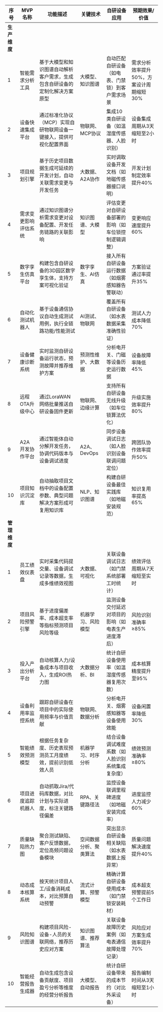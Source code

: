 | 序号         | MVP名称              | 功能描述                                                                   | 关键技术               | 自研设备应用                                         | 预期效果/价值                            |
| ------------ | -------------------- | -------------------------------------------------------------------------- | ---------------------- | ---------------------------------------------------- | ---------------------------------------- |
| **生产维度** |                      |                                                                            |                        |                                                      |                                          |
| 1            | 智能需求分析工具     | 基于大模型和知识图谱自动解析客户需求，生成包含自研设备的定制化解决方案原型 | 大模型、知识图谱       | 自动匹配自研设备（如电表、门禁锁）到客户需求场景     | 需求分析效率提升50%，方案设计周期缩短30% |
| 2            | 设备快速集成平台     | 通过标准化协议（MCP）实现自研物联网设备一键接入，提供可视化配置界面        | 物联网、MCP协议        | 集成10类自研设备（如温湿度传感器、人脸识别）         | 设备集成周期从3天缩短至2小时             |
| 3            | 项目规划引擎         | 基于历史项目数据生成可延续的开发计划，自动关联需求变更与开发任务           | 大数据、A2A协作        | 实时调取设备开发文档（如地磁传感器接口说明）         | 开发计划制定效率提升40%                  |
| 4            | 需求变更影响评估系统 | 通过知识图谱分析需求变更对设备配置、开发任务链路的关联影响                 | 知识图谱、大模型       | 评估变更对自研设备部署的影响（如车位锁控制逻辑调整） | 变更响应速度提升60%                      |
| 5            | 数字孪生仿真平台     | 构建包含自研设备的3D园区数字孪生体，支持方案可视化验证                     | 数字孪生、AI仿真       | 接入所有自研设备运行数据（如烟雾感知器告警联动）     | 方案验证通过率提升35%                    |
| 6            | 自动化测试机器人     | 基于设备通信协议自动生成测试用例，执行全链路功能/性能测试                  | AI测试、物联网         | 覆盖所有自研设备（如水表数据采集准确性验证）         | 测试人力成本降低70%                      |
| 7            | 设备健康诊断系统     | 实时监测自研设备运行状态，预测故障并推荐维护方案                           | 预测性维护、大数据     | 分析电开关、门磁等设备历史运行数据                   | 设备故障率降低45%                        |
| 8            | 远程OTA升级中心      | 通过LoraWAN网络批量推送自研设备固件更新                                    | 物联网、边缘计算       | 支持所有自研设备无线升级（如车位锁算法优化）         | 升级实施效率提升80%                      |
| 9            | A2A开发协作平台      | 通过智能体自动分解开发任务，协调代码版本与设备调试进度                     | A2A、DevOps            | 同步设备调试日志（如人脸识别设备联调问题定位）       | 跨团队协作效率提升50%                    |
| 10           | 项目知识沉淀库       | 自动抽取项目文档中的设备配置参数、典型问题解决方案形成可复用知识库         | NLP、知识图谱          | 构建自研设备最佳实践库（如地磁安装规范）             | 知识复用率提高65%                        |
| **管理维度** |                      |                                                                            |                        |                                                      |                                          |
| 1            | 员工绩效仪表盘       | 实时采集代码提交量、设备调试记录等数据，生成多维绩效视图                   | 大数据、可视化         | 关联设备调试日志（如门禁系统部署工时统计）           | 绩效评估周期从7天缩短至实时              |
| 2            | 项目风险预警引擎     | 基于进度偏差率、成本超支率等指标预测项目风险等级                           | 机器学习、风险模型     | 监测设备交付延迟对项目的影响（如电表生产进度滞后）   | 风险识别准确率≥85%                      |
| 3            | 投入产出分析平台     | 自动核算人力/设备成本与项目收入，生成ROI热力图                             | 大数据分析、BI         | 统计自研设备使用率（如温湿度传感器复用次数）         | 成本核算精度提升至95%                    |
| 4            | 设备利用率监控系统   | 跟踪自研设备在项目中的实际使用频率与价值贡献                               | 物联网、数据分析       | 分析电开关、烟雾感知器等设备使用效能                 | 设备闲置率降低30%                        |
| 5            | 智能绩效预测模型     | 根据任务复杂度、历史表现预测员工月度绩效，提前识别低效人员                 | 机器学习、时序分析     | 结合设备调试难度系数（如人脸识别系统集成复杂度）     | 绩效预测准确率≥80%                      |
| 6            | 项目进度追踪机器人   | 自动抓取Jira/代码库数据，对比计划与实际进度，标注关键路径偏差              | RPA、关键路径法        | 监控设备联调里程碑进度（如地磁安装完成率）           | 进度监控人力减少60%                      |
| 7            | 质量缺陷热力图       | 聚合测试缺陷、客户反馈数据，定位高频问题设备模块                           | 空间数据分析、聚类算法 | 突出显示自研设备相关缺陷（如水表数据上报异常）       | 质量问题解决速度提升40%                  |
| 8            | 动态成本核算系统     | 按天统计项目人工/设备消耗成本，对比预算自动预警                            | 流式计算、预警模型     | 精确计算自研设备使用成本（如门禁锁安装耗材）         | 成本超支预警提前5个工作日                |
| 9            | 风险知识图谱         | 构建项目风险-设备-人员的关联网络，推荐历史应对方案                         | 知识图谱、推荐算法     | 关联设备故障历史案例（如电表通信故障处理记录）       | 风险应对方案生成效率提升70%              |
| 10           | 智能经营报告生成器   | 自动生成包含设备贡献度、项目盈亏分析等维度的经营分析报告                   | 大模型、自动报告       | 统计自研设备带来的成本节约（对比外采设备）           | 报告编制时间从3天缩短至1小时             |
